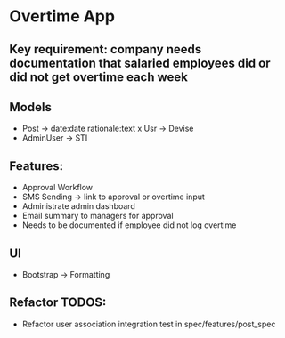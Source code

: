 # Overtime App

## Key requirement: company needs documentation that salaried employees did or did not get overtime each week

## Models
- Post -> date:date rationale:text
x Usr -> Devise
- AdminUser -> STI

## Features:
- Approval Workflow
- SMS Sending -> link to approval or overtime input
- Administrate admin dashboard
- Email summary to managers for approval
- Needs to be documented if employee did not log overtime

## UI
- Bootstrap -> Formatting

## Refactor TODOS:
- Refactor user association integration test in spec/features/post_spec